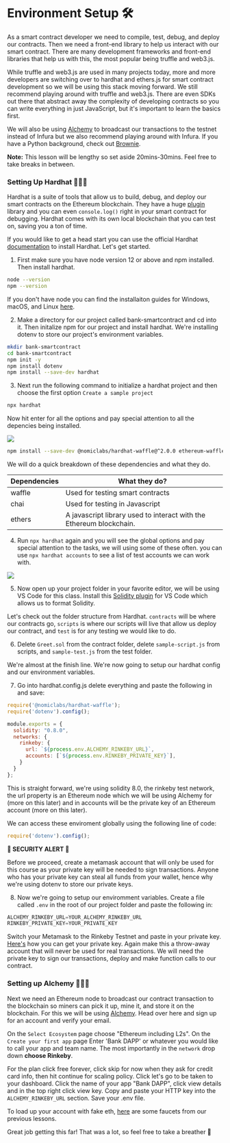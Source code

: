 # Environment Setup 🛠

As a smart contract developer we need to compile, test, debug, and deploy our contracts. Then we need a front-end library to help us interact with our smart contract. There are many development frameworks and front-end libraries that help us with this, the most popular being truffle and web3.js. 

While truffle and web3.js are used in many projects today, more and more developers are switching over to hardhat and ethers.js for smart contract development so we will be using this stack moving forward. We still recommend playing around with truffle and web3.js. There are even SDKs out there that abstract away the complexity of developing contracts so you can write everything in just JavaScript, but it's important to learn the basics first.

We will also be using [Alchemy](https://www.alchemy.com/) to broadcast our transactions to the testnet instead of Infura but we also recommend playing around with Infura. If you have a Python background, check out [Brownie](https://eth-brownie.readthedocs.io/en/stable/).

**Note:** This lesson will be lengthy so set aside 20mins-30mins. Feel free to take breaks in between.

### Setting Up Hardhat 👷🏾‍♀️

Hardhat is a suite of tools that allow us to build, debug, and deploy our smart contracts on the Ethereum blockchain. They have a huge [plugin](https://hardhat.org/plugins/) library and you can even `console.log()` right in your smart contract for debugging. Hardhat comes with its own local blockchain that you can test on, saving you a ton of time. 

If you would like to get a head start you can use the official Hardhat [documentation](https://hardhat.org/getting-started/) to install Hardhat. Let's get started.

1. First make sure you have node version 12 or above and npm installed. Then install hardhat.

```bash
node --version
npm --version
```

If you don't have node you can find the installaiton guides for Windows, macOS, and Linux [here](https://nodejs.org/en/download/).

2. Make a directory for our project called bank-smartcontract and cd into it. Then initalize npm for our project and install hardhat. We're installing dotenv to store our project's environment variables.

```bash
mkdir bank-smartcontract
cd bank-smartcontract
npm init -y
npm install dotenv
npm install --save-dev hardhat
```

3. Next run the following command to initialize a hardhat project and then choose the first option `Create a sample project`

```bash
npx hardhat
```

Now hit enter for all the options and pay special attention to all the depencies being installed.

![](https://cadena.incl.us/wp-content/uploads/2021/12/hardhat-options.png)

```bash
npm install --save-dev @nomiclabs/hardhat-waffle@^2.0.0 ethereum-waffle@^3.0.0 chai@^4.2.0 @nomiclabs/hardhat-ethers@^2.0.0 ethers@^5.0.0
```

We will do a quick breakdown of these dependencies and what they do.

| Dependencies | What they do?                                                     |
| ------------ | ----------------------------------------------------------------- |
| waffle       | Used for testing smart contracts                                  |
| chai         | Used for testing in Javascript                                    |
| ethers       | A javascript library used to interact with the Ethereum blockchain.|

4. Run `npx hardhat` again and you will see the global options and pay special attention to the tasks, we will using some of these often. you can use `npx hardhat accounts` to see a list of test accounts we can work with.

![](https://cadena.incl.us/wp-content/uploads/2021/12/hardhat-tasks.png)

5. Now open up your project folder in your favorite editor, we will be using VS Code for this class. Install this [Solidity plugin](https://marketplace.visualstudio.com/items?itemName=JuanBlanco.solidity) for VS Code which allows us to format Solidity.

Let's check out the folder structure from Hardhat. `contracts` will be where our contracts go, `scripts` is where our scripts will live that allow us deploy our contract, and `test` is for any testing we would like to do.

6. Delete `Greet.sol` from the contract folder, delete `sample-script.js` from scripts, and `sample-test.js` from the test folder. 

We're almost at the finish line. We're now going to setup our hardhat config and our environment variables.

7. Go into hardhat.config.js delete everything and paste the following in and save:

```javascript
require('@nomiclabs/hardhat-waffle');
require('dotenv').config();

module.exports = {
  solidity: "0.8.0",
  networks: {
    rinkeby: {
      url: `${process.env.ALCHEMY_RINKEBY_URL}`,
      accounts: [`${process.env.RINKEBY_PRIVATE_KEY}`],
    } 
  }
};
```

This is straight forward, we're using solidity 8.0, the rinkeby test network, the url property is an Ethereum node which we will be using Alchemy for (more on this later) and in accounts will be the private key of an Ethereum account (more on this later).

We can access these enviroment globally using the following line of code:

```javascript
require('dotenv').config();
```

**🚨 SECURITY ALERT 🚨**

Before we proceed, create a metamask account that will only be used for this course as your private key will be needed to sign transactions. Anyone who has your private key can steal all funds from your wallet, hence why we're using dotenv to store our private keys.

8. Now we're going to setup our enviromment variables. Create a file called `.env` in the root of our project folder and paste the following in:

```javascript
ALCHEMY_RINKEBY_URL=YOUR_ALCHEMY_RINKEBY_URL
RINKEBY_PRIVATE_KEY=YOUR_PRIVATE_KEY
```

Switch your Metamask to the Rinkeby Testnet and paste in your private key. [Here's](https://metamask.zendesk.com/hc/en-us/articles/360015289632-How-to-Export-an-Account-Private-Key) how you can get your private key. Again make this a throw-away account that will never be used for real transactions. We will need the private key to sign our transactions, deploy and make function calls to our contract.

### Setting up Alchemy 🧙🏽‍♀️ 

Next we need an Ethereum node to broadcast our contract transaction to the blockchain so miners can pick it up, mine it, and store it on the blockchain. For this we will be using [Alchemy](https://www.alchemy.com/). Head over here and sign up for an account and verify your email. 

On the `Select Ecosystem` page choose "Ethereum including L2s". On the `Create your first app` page Enter 'Bank DAPP' or whatever you would like to call your app and team name. The most importantly in the `network` drop down **choose Rinkeby**.

For the plan click free forever, click skip for now when they ask for credit card info, then hit continue for scaling policy. Click let's go to be taken to your dashboard. Click the name of your app "Bank DAPP", click view details and in the top right click view key. Copy and paste your HTTP key into the `ALCHEMY_RINKEBY_URL` section. Save your .env file.

To load up your account with fake eth, [here](https://app.cadena.dev/ZHjzLozd3mCsAcgMfeHE/lesson/ethereum-101/lesson-eth-2/2) are some faucets from our previous lessons.

Great job getting this far! That was a lot, so feel free to take a breather 🌱
